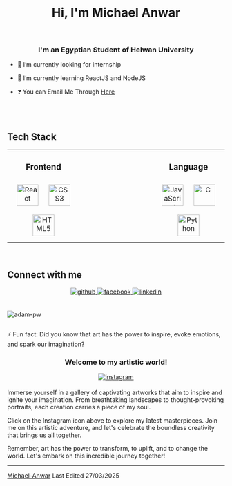 # <div align="center">Hi, I'm Michael Anwar</div>

<br>

### <div align="center">I'm an Egyptian Student of Helwan University</div>

- 🔭 I’m currently looking for internship

- 🌱 I’m currently learning ReactJS and NodeJS

- ❓ You can Email Me Through [Here](mailto:mikelhfzy@gmail.com)

<br/>

<br/>

## Tech Stack

<table align="center">
<tr><td align="top" width="33%">

<h3 align="center">Frontend </h3>
<div align="center">  
<a href="https://reactjs.org/" target="_blank"><img style="margin: 10px" src="https://profilinator.rishav.dev/skills-assets/react-original-wordmark.svg" alt="React" height="50" /></a>   
<a href="https://www.w3schools.com/css/" target="_blank"><img style="margin: 10px" src="https://profilinator.rishav.dev/skills-assets/css3-original-wordmark.svg" alt="CSS3" height="50" /></a>  
<a href="https://en.wikipedia.org/wiki/HTML5" target="_blank"><img style="margin: 10px" src="https://profilinator.rishav.dev/skills-assets/html5-original-wordmark.svg" alt="HTML5" height="50" /></a>  
</div>

</td><td valign="top" width="33%">

</td><td valign="top" width="33%">

<h3 align="center">Language </h3>
<div align="center">  
<a href="https://www.javascript.com/" target="_blank"><img style="margin: 10px" src="https://profilinator.rishav.dev/skills-assets/javascript-original.svg" alt="JavaScript" height="50" /></a>   
<a href="https://www.cprogramming.com/." target="_blank"><img style="margin: 10px" src="https://profilinator.rishav.dev/skills-assets/c-original.svg" alt="C" height="50" /></a> 
<a href="https://www.python.org/" target="_blank"><img style="margin: 10px" src="https://profilinator.rishav.dev/skills-assets/python-original.svg" alt="Python" height="50" /></a>  
</div>

</td></tr></table>

<br/>

## Connect with me

<div align="center">
<a href="https://github.com/Michael-Anwar" target="_blank">
<img src=https://img.shields.io/badge/github-%2324292e.svg?&style=for-the-badge&logo=github&logoColor=white alt=github style="margin-bottom: 5px;" />
</a>
<a href="https://www.facebook.com/profile.php?id=100023482831143" target="_blank">
<img src=https://img.shields.io/badge/facebook-%232E87FB.svg?&style=for-the-badge&logo=facebook&logoColor=white alt=facebook style="margin-bottom: 5px;" />
</a>  
<a href="https://www.linkedin.com/in/michael-anwer-071489283/" target="_blank">
<img src=https://img.shields.io/badge/linkedin-%231E77B5.svg?&style=for-the-badge&logo=linkedin&logoColor=white alt=linkedin style="margin-bottom: 5px;" />
</a>
</div>  
<br/>
<div align="center" style="display:inline-block;flex-wrap:nowrap";>

<img
src="https://github-readme-stats.vercel.app/api/top-langs?username=Michael-Anwar&exclude_repo=PPL_A_2022_10,PBP_Mini_Project&show_icons=true&locale=en&bg_color=0d1117&text_color=ffffff&layout=compact"
alt="adam-pw"
bg_color=#808080/>

</div>

<br/>


⚡ Fun fact: Did you know that art has the power to inspire, evoke emotions, and spark our imagination?

### <div align="center">Welcome to my artistic world!</div>

<div align="center">
<a href="https://www.instagram.com/michael_anwar22/?hl=en" target="_blank">
<img src=https://upload.wikimedia.org/wikipedia/commons/e/e7/Instagram_logo_2016.svg alt=instagram style="margin-bottom: 5px;" />
</a>
</div> 

Immerse yourself in a gallery of captivating artworks that aim to inspire and ignite your imagination. From breathtaking landscapes to thought-provoking portraits, each creation carries a piece of my soul.

Click on the Instagram icon above to explore my latest masterpieces. Join me on this artistic adventure, and let's celebrate the boundless creativity that brings us all together.

Remember, art has the power to transform, to uplift, and to change the world. Let's embark on this incredible journey together!

---

[Michael-Anwar](https://github.com/Michael-Anwar)
Last Edited 27/03/2025
